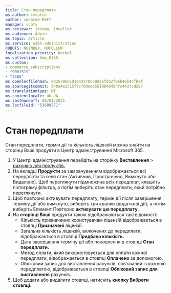 ```yaml
---
title: Стан передплати
ms.author: cmcatee
author: cmcatee-MSFT
manager: scotv
ms.reviewer: jkinma, jmueller
ms.audience: Admin
ms.topic: article
ms.service: o365-administration
ROBOTS: NOINDEX, NOFOLLOW
localization_priority: Normal
ms.collection: Adm_O365
ms.custom:
- commerce_subscriptions
- "9001519"
- "3586"
ms.openlocfilehash: 9d26786b1d1643278b50d25fd52f8eb46b4cfbef
ms.sourcegitcommit: 540a4e2515f7cfddee65519046454fc4437cd287
ms.translationtype: MT
ms.contentlocale: uk-UA
ms.lasthandoff: 08/01/2021
ms.locfileid: "53689571"
---
```

# <a name="subscription-status"></a>Стан передплати

Стан передплати, термін дії та кількість ліцензій можна  знайти на сторінці Ваші продукти в Центр адміністрування Microsoft 365.

1. У Центрі адміністрування перейдіть на сторінку **Виставлення**  >  [рахунків для продуктів.](https://go.microsoft.com/fwlink/p/?linkid=842054)
2. На вкладці **Продукти** за замовчуванням відображається всі передплати та їхній стан (Активний, Прострочено, Вимкнуто або Видалено). Щоб переглянути підмножина всіх передплат, клацніть  піктограму фільтра, а потім виберіть стан передплати, який потрібно переглянути.
3. Щоб повторно активувати передплату, термін дії після завершення терміну дії або вимкнуто, виберіть три крапки (додаткові дії), а потім виберіть Елемент Повторно **активувати цю передплату**.
4. На **сторінці Ваші** продукти також відображаються такі відомості:
    - Кількість призначених користувачам ліцензій відображається в стовпці **Призначені** ліцензії.
    - Загальна кількість ліцензій, включених до передплати, відображається в стовпці **Придбана кількість.**
    - Дата завершення терміну дії або поновлення в стовпці **Стан передплати.**
    - Метод оплати, який використовується для оплати кожної передплати, відображається в стовпці **Оплачено** за допомогою.
    - Обліковий запис для виставлення рахунків, пов'язаний із кожною передплатою, відображається в стовпці **Обліковий запис для виставлення** рахунків.
5. Щоб додати або видалити стовпці, натисніть **кнопку Вибрати стовпці.**